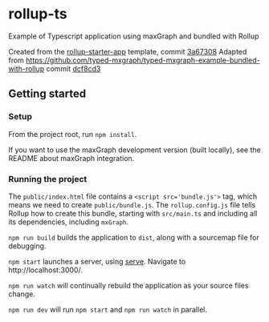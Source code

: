 # rollup-ts

Example of Typescript application using maxGraph  and bundled with Rollup

Created from the [rollup-starter-app](https://github.com/rollup/rollup-starter-app) template, commit [3a67308](https://github.com/rollup/rollup-starter-app/tree/3a67308dc65f2ccd9cbc3e2ce5e3144c304ab1e9)
Adapted from https://github.com/typed-mxgraph/typed-mxgraph-example-bundled-with-rollup commit [dcf8cd3](https://github.com/typed-mxgraph/typed-mxgraph-example-bundled-with-rollup/commit/dcf8cd3164c25c02db3220655b4b17fa8e121081)

## Getting started

### Setup

From the project root, run `npm install`.

If you want to use the maxGraph development version (built locally), see the README about maxGraph integration.

### Running the project

The `public/index.html` file contains a `<script src='bundle.js'>` tag, which means we need to create `public/bundle.js`.
The `rollup.config.js` file tells Rollup how to create this bundle, starting with `src/main.ts` and including all its dependencies,
including `mxGraph`.

`npm run build` builds the application to `dist`, along with a sourcemap file for debugging.

`npm start` launches a server, using [serve](https://github.com/zeit/serve). Navigate to http://localhost:3000/.

`npm run watch` will continually rebuild the application as your source files change.

`npm run dev` will run `npm start` and `npm run watch` in parallel.

